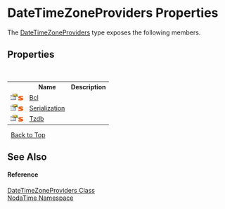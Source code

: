 # DateTimeZoneProviders Properties
 

The <a href="T_NodaTime_DateTimeZoneProviders">DateTimeZoneProviders</a> type exposes the following members.


## Properties
&nbsp;<table><tr><th></th><th>Name</th><th>Description</th></tr><tr><td>![Public property](media/pubproperty.gif "Public property")![Static member](media/static.gif "Static member")</td><td><a href="P_NodaTime_DateTimeZoneProviders_Bcl">Bcl</a></td><td /></tr><tr><td>![Public property](media/pubproperty.gif "Public property")![Static member](media/static.gif "Static member")</td><td><a href="P_NodaTime_DateTimeZoneProviders_Serialization">Serialization</a></td><td /></tr><tr><td>![Public property](media/pubproperty.gif "Public property")![Static member](media/static.gif "Static member")</td><td><a href="P_NodaTime_DateTimeZoneProviders_Tzdb">Tzdb</a></td><td /></tr></table>&nbsp;
<a href="#datetimezoneproviders-properties">Back to Top</a>

## See Also


#### Reference
<a href="T_NodaTime_DateTimeZoneProviders">DateTimeZoneProviders Class</a><br /><a href="N_NodaTime">NodaTime Namespace</a><br />